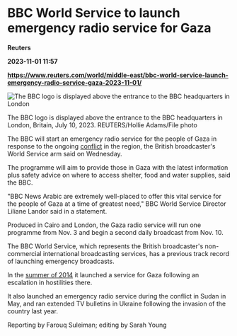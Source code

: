 # BBC World Service to launch emergency radio service for Gaza
**Reuters**

**2023-11-01 11:57**

**https://www.reuters.com/world/middle-east/bbc-world-service-launch-emergency-radio-service-gaza-2023-11-01/**

![The BBC logo is displayed above the entrance to the BBC headquarters in London](https://www.reuters.com/resizer/7xVgnnD6i0Gy-_tdleNvgvn_aGg=/1920x0/filters:quality(80)/cloudfront-us-east-2.images.arcpublishing.com/reuters/W5T5TXDUARI6ZOGYE7MZARXQBM.jpg)

The BBC logo is displayed above the entrance to the BBC headquarters in London, Britain, July 10, 2023. REUTERS/Hollie Adams/File photo

The BBC will start an emergency radio service for the people of Gaza in response to the ongoing [conflict](https://www.reuters.com/world/middle-east/israeli-military-jets-strike-gaza-camp-says-hamas-commander-killed-2023-11-01/) in the region, the British broadcaster's World Service arm said on Wednesday.

The programme will aim to provide those in Gaza with the latest information plus safety advice on where to access shelter, food and water supplies, said the BBC.

"BBC News Arabic are extremely well-placed to offer this vital service for the people of Gaza at a time of greatest need," BBC World Service Director Liliane Landor said in a statement.

Produced in Cairo and London, the Gaza radio service will run one programme from Nov. 3 and begin a second daily broadcast from Nov. 10.

The BBC World Service, which represents the British broadcaster's non-commercial international broadcasting services, has a previous track record of launching emergency broadcasts.

In the [summer of 2014](https://www.reuters.com/world/middle-east/gazas-centuries-war-brief-history-2023-10-30/) it launched a service for Gaza following an escalation in hostilities there.

It also launched an emergency radio service during the conflict in Sudan in May, and ran extended TV bulletins in Ukraine following the invasion of the country last year.

Reporting by Farouq Suleiman; editing by Sarah Young